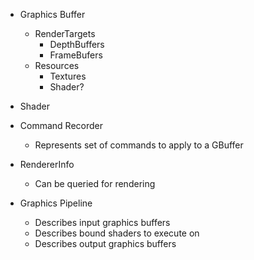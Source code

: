 - Graphics Buffer
	- RenderTargets
		- DepthBuffers 
		- FrameBufers
	- Resources
		- Textures
		- Shader?

- Shader

- Command Recorder
	- Represents set of commands to apply to a GBuffer

- RendererInfo
	- Can be queried for rendering 

- Graphics Pipeline
	- Describes input graphics buffers
	- Describes bound shaders to execute on
	- Describes output graphics buffers